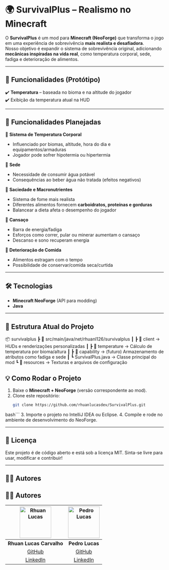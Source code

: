 # 🌍 SurvivalPlus – Realismo no Minecraft

O **SurvivalPlus** é um mod para **Minecraft (NeoForge)** que transforma o jogo em uma experiência de sobrevivência **mais realista e desafiadora**.  
Nosso objetivo é expandir o sistema de sobrevivência original, adicionando **mecânicas inspiradas na vida real**, como temperatura corporal, sede, fadiga e deterioração de alimentos.

---

## 🚀 Funcionalidades (Protótipo)

✔️ **Temperatura** – baseada no bioma e na altitude do jogador  
✔️ Exibição da temperatura atual na HUD  

---

## 📌 Funcionalidades Planejadas

🔹 **Sistema de Temperatura Corporal**  
- Influenciado por biomas, altitude, hora do dia e equipamentos/armaduras  
- Jogador pode sofrer hipotermia ou hipertermia  

🔹 **Sede**  
- Necessidade de consumir água potável  
- Consequências ao beber água não tratada (efeitos negativos)  

🔹 **Saciedade e Macronutrientes**  
- Sistema de fome mais realista  
- Diferentes alimentos fornecem **carboidratos, proteínas e gorduras**  
- Balancear a dieta afeta o desempenho do jogador  

🔹 **Cansaço**  
- Barra de energia/fadiga  
- Esforços como correr, pular ou minerar aumentam o cansaço  
- Descanso e sono recuperam energia  

🔹 **Deterioração de Comida**  
- Alimentos estragam com o tempo  
- Possibilidade de conservar/comida seca/curtida  

---

## 🛠️ Tecnologias

- **Minecraft NeoForge** (API para modding)  
- **Java**  

---

## 📂 Estrutura Atual do Projeto
📦 survivalplus
┣ 📂 src/main/java/net/rhuanl126/survivalplus
┃ ┣ 📂 client → HUDs e renderizações personalizadas
┃ ┣ 📂 temperature → Cálculo de temperatura por bioma/altura
┃ ┣ 📂 capability → (futuro) Armazenamento de atributos como fadiga e sede
┃ ┗ SurvivalPlus.java → Classe principal do mod
┗ 📂 resources → Texturas e arquivos de configuração

## 💡 Como Rodar o Projeto

1. Baixe o **Minecraft + NeoForge** (versão correspondente ao mod).  
2. Clone este repositório:  
   ```bash
   git clone https://github.com/rhuanlucasdev/SurvivalPlus.git
  bash```
3. Importe o projeto no IntelliJ IDEA ou Eclipse.
4. Compile e rode no ambiente de desenvolvimento do NeoForge.

---
## 📜 Licença

Este projeto é de código aberto e está sob a licença MIT.
Sinta-se livre para usar, modificar e contribuir!

---
## 👨‍💻 Autores
## 👨‍💻 Autores

| [<img src="https://github.com/rhuanlucasdev.png" width="100px;" alt="Rhuan Lucas"/>](https://github.com/rhuanlucasdev) | [<img src="https://github.com/Lyguinees.png" width="100px;" alt="Pedro Lucas"/>](https://github.com/Lyguinees) |
|:---:|:---:|
| **Rhuan Lucas Carvalho** | **Pedro Lucas** |
| [GitHub](https://github.com/rhuanlucasdev) | [GitHub](https://github.com/Lyguinees) |
| [LinkedIn](https://www.linkedin.com/in/rhuanlucasdev) | [LinkedIn](https://www.linkedin.com/in/pedro-lucas-de-martino-a9542b325) |

